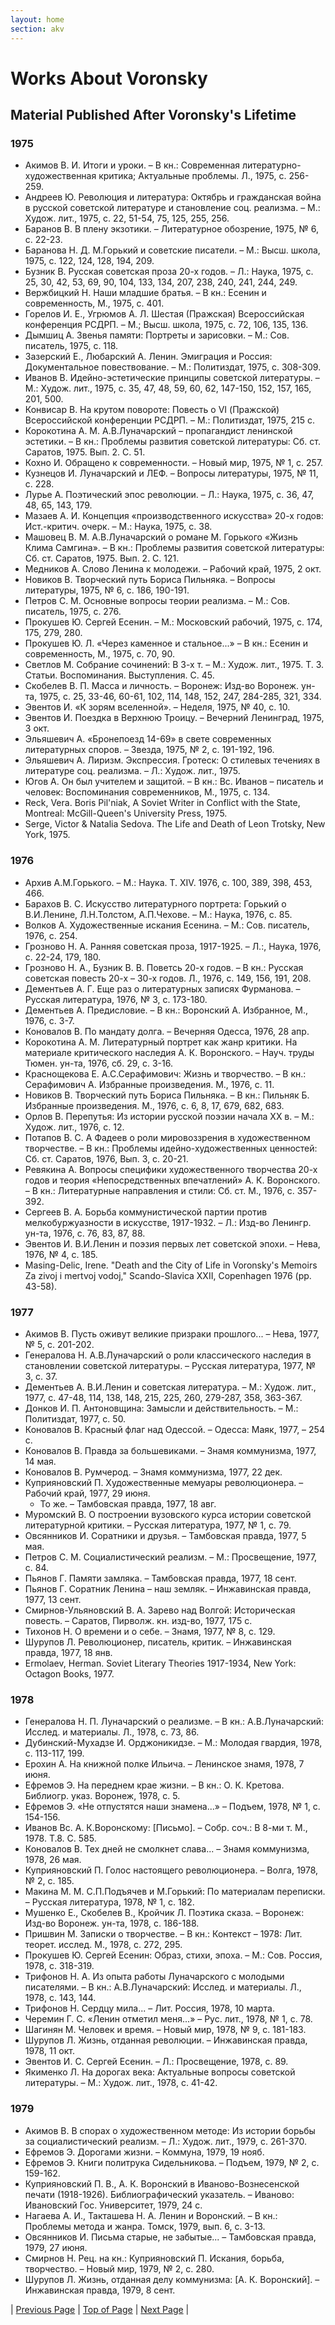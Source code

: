 ```yaml
---
layout: home
section: akv
---
```

# Works About Voronsky
## Material Published After Voronsky's Lifetime

### 1975
- Акимов В. И. Итоги и уроки. – В кн.: Современная литературно-художественная критика; Актуальные проблемы. Л., 1975, с. 256-259.
- Андреев Ю. Революция и литература: Октябрь и гражданская война в русской советской литературе и становление соц. реализма. – М.: Худож. лит., 1975, с. 22, 51-54, 75, 125, 255, 256.
- Баранов В. В плену экзотики. – Литературное обозрение, 1975, № 6, с. 22-23.
- Баранова Н. Д. М.Горький и советские писатели. – М.: Высш. школа, 1975, с. 122, 124, 128, 194, 209.
- Бузник В. Русская советская проза 20-х годов. – Л.: Наука, 1975, с. 25, 30, 42, 53, 69, 90, 104, 133, 134, 207, 238, 240, 241, 244, 249.
- Вержбицкий Н. Наши младшие братья. – В кн.: Есенин и современность, М., 1975, с. 401.
- Горелов И. Е., Угрюмов А. Л. Шестая (Пражская) Всероссийская конференция РСДРП. – М.; Высш. школа, 1975, с. 72, 106, 135, 136.
- Дымшиц А. Звенья памяти: Портреты и зарисовки. – М.: Сов. писатель, 1975, с. 118.
- Зазерский Е., Любарский А. Ленин. Эмиграция и Россия: Документальное повествование. – М.: Политиздат, 1975, с. 308-309.
- Иванов В. Идейно-эстетические принципы советской литературы. – М.: Худож. лит., 1975, с. 35, 47, 48, 59, 60, 62, 147-150, 152, 157, 165, 201, 500.
- Конвисар В. На крутом повороте: Повесть о VI (Пражской) Всероссийской конференции РСДРП. – М.: Политиздат, 1975, 215 с.
- Корокотина А. М. А.В.Луначарский – пропагандист ленинской эстетики. – В кн.: Проблемы развития советской литературы: Сб. ст. Саратов, 1975. Вып. 2. С. 51.
- Кохно И. Обращено к современности. – Новый мир, 1975, № 1, с. 257.
- Кузнецов И. Луначарский и ЛЕФ. – Вопросы литературы, 1975, № 11, с. 228.
- Лурье А. Поэтический эпос революции. – Л.: Наука, 1975, с. 36, 47, 48, 65, 143, 179.
- Мазаев А. И. Концепция «производственного искусства» 20-х годов: Ист.-критич. очерк. – М.: Наука, 1975, с. 38.
- Машовец В. М. А.В.Луначарский о романе М. Горького «Жизнь Клима Самгина». – В кн.: Проблемы развития советской литературы: Сб. ст. Саратов, 1975. Вып. 2. С. 121.
- Медников А. Слово Ленина к молодежи. – Рабочий край, 1975, 2 окт.
- Новиков В. Творческий путь Бориса Пильняка. – Вопросы литературы, 1975, № 6, с. 186, 190-191.
- Петров С. М. Основные вопросы теории реализма. – М.: Сов. писатель, 1975, с. 276.
- Прокушев Ю. Сергей Есенин. – М.: Московский рабочий, 1975, с. 174, 175, 279, 280.
- Прокушев Ю. Л. «Через каменное и стальное...» – В кн.: Есенин и современность, М., 1975, с. 70, 90.
- Светлов М. Собрание сочинений: В 3-х т. – М.: Худож. лит., 1975. Т. 3. Статьи. Воспоминания. Выступления. С. 45.
- Скобелев В. П. Масса и личность. – Воронеж: Изд-во Воронеж. ун-та, 1975, с. 25, 33-46, 60-61, 102, 114, 148, 152, 247, 284-285, 321, 334.
- Эвентов И. «К зорям вселенной». – Неделя, 1975, № 40, с. 10.
- Эвентов И. Поездка в Верхнюю Троицу. – Вечерний Ленинград, 1975, 3 окт.
- Эльяшевич А. «Бронепоезд 14-69» в свете современных литературных споров. – Звезда, 1975, № 2, с. 191-192, 196.
- Эльяшевич А. Лиризм. Экспрессия. Гротеск: О стилевых течениях в литературе соц. реализма. – Л.: Худож. лит., 1975.
- Югов А. Он был учителем и защитой. – В кн.: Вс. Иванов – писатель и человек: Воспоминания современников, М., 1975, с. 134.
- Reck, Vera. Boris Pil'niak, A Soviet Writer in Conflict with the State, Montreal: McGill-Queen's University Press, 1975.
- Serge, Victor &amp; Natalia Sedova. The Life and Death of Leon Trotsky, New York, 1975.

### 1976
- Архив А.М.Горького. – М.: Наука. Т. XIV. 1976, с. 100, 389, 398, 453, 466.
- Барахов В. С. Искусство литературного портрета: Горький о В.И.Ленине, Л.Н.Толстом, А.П.Чехове. – М.: Наука, 1976, с. 85.
- Волков А. Художественные искания Есенина. – М.: Сов. писатель, 1976, с. 254.
- Грозново Н. А. Ранняя советская проза, 1917-1925. – Л.:, Наука, 1976, с. 22-24, 179, 180.
- Грозново Н. А., Бузник В. В. Поветсь 20-х годов. – В кн.: Русская советская повесть 20-х – 30-х годов. Л., 1976, с. 149, 156, 191, 208.
- Дементьев А. Г. Еще раз о литературных записях Фурманова. – Русская литература, 1976, № 3, с. 173-180.
- Дементьев А. Предисловие. – В кн.: Воронский А. Избранное, М., 1976, с. 3-7.
- Коновалов В. По мандату долга. – Вечерняя Одесса, 1976, 28 апр.
- Корокотина А. М. Литературный портрет как жанр критики. На материале критического наследия А. К. Воронского. – Науч. труды Тюмен. ун-та, 1976, сб. 29, с. 3-16.
- Краснощекова Е. А.С.Серафимович: Жизнь и творчество. – В кн.: Серафимович А. Избранные произведения. М., 1976, с. 11.
- Новиков В. Творческий путь Бориса Пильняка. – В кн.: Пильняк Б. Избранные произведения. М., 1976, с. 6, 8, 17, 679, 682, 683.
- Орлов В. Перепутья: Из истории русской поэзии начала ХХ в. – М.: Худож. лит., 1976, с. 12.
- Потапов В. С. А Фадеев о роли мировоззрения в художественном творчестве. – В кн.: Проблемы идейно-художественных ценностей: Сб. ст. Саратов, 1976, Вып. 3, с. 20-21.
- Ревякина А. Вопросы специфики художественного творчества 20-х годов и теория «Непосредственных впечатлений» А. К. Воронского. – В кн.: Литературные направления и стили: Сб. ст. М., 1976, с. 357-392.
- Сергеев В. А. Борьба коммунистической партии против мелкобуржуазности в искусстве, 1917-1932. – Л.: Изд-во Ленингр. ун-та, 1976, с. 76, 83, 87, 88.
- Эвентов И. В.И.Ленин и поэзия первых лет советской эпохи. – Нева, 1976, № 4, с. 185.
- Masing-Delic, Irene. &quot;Death and the City of Life in Voronsky's Memoirs Za zivoj i mertvoj vodoj,&quot; Scando-Slavica XXII, Copenhagen 1976 (pp. 43-58).

### 1977
- Акимов В. Пусть оживут великие призраки прошлого... – Нева, 1977, № 5, с. 201-202.
- Генералова Н. А.В.Луначарский о роли классического наследия в становлении советской литературы. – Русская литература, 1977, № 3, с. 37.
- Дементьев А. В.И.Ленин и советская литература. – М.: Худож. лит., 1977, с. 47-48, 114, 138, 148, 215, 225, 260, 279-287, 358, 363-367.
- Донков И. П. Антоновщина: Замысли и действительность. – М.: Политиздат, 1977, с. 50.
- Коновалов В. Красный флаг над Одессой. – Одесса: Маяк, 1977, – 254 с.
- Коновалов В. Правда за большевиками. – Знамя коммунизма, 1977, 14 мая.
- Коновалов В. Румчерод. – Знамя коммунизма, 1977, 22 дек.
- Куприяновский П. Художественные мемуары революционера. – Рабочий край, 1977, 29 июня.
  - То же. – Тамбовская правда, 1977, 18 авг.
- Муромский В. О построении вузовского курса истории советской литературной критики. – Русская литература, 1977, № 1, с. 79.
- Овсянников И. Соратники и друзья. – Тамбовская правда, 1977, 5 мая.
- Петров С. М. Социалистический реализм. – М.: Просвещение, 1977, с. 84.
- Пьянов Г. Памяти замляка. – Тамбовская правда, 1977, 18 сент.
- Пьянов Г. Соратник Ленина – наш земляк. – Инжавинская правда, 1977, 13 сент.
- Смирнов-Ульяновский В. А. Зарево над Волгой: Историческая повесть. – Саратов, Пирволж. кн. изд-во, 1977, 175 с.
- Тихонов Н. О времени и о себе. – Знамя, 1977, № 8, с. 129.
- Шурупов Л. Революционер, писатель, критик. – Инжавинская правда, 1977, 18 янв.
- Ermolaev, Herman. Soviet Literary Theories 1917-1934, New York: Octagon Books, 1977.

### 1978
- Генералова Н. П. Луначарский о реализме. – В кн.: А.В.Луначарский: Исслед. и материалы. Л., 1978, с. 73, 86.
- Дубинский-Мухадзе И. Орджоникидзе. – М.: Молодая гвардия, 1978, с. 113-117, 199.
- Ерохин А. На книжной полке Ильича. – Ленинское знамя, 1978, 7 июня.
- Ефремов Э. На переднем крае жизни. – В кн.: О. К. Кретова. Библиогр. указ. Воронеж, 1978, с. 5.
- Ефремов Э. «Не отпустятся наши знамена...» – Подъем, 1978, № 1, с. 154-156.
- Иванов Вс. А. К.Воронскому: [Письмо]. – Собр. соч.: В 8-ми т. М., 1978. Т.8. С. 585.
- Коновалов В. Тех дней не смолкнет слава... – Знамя коммунизма, 1978, 26 мая.
- Куприяновский П. Голос настоящего революционера. – Волга, 1978, № 2, с. 185.
- Макина М. М. С.П.Подъячев и М.Горький: По материалам переписки. – Русская литература, 1978, № 1, с. 182.
- Мушенко Е., Скобелев В., Кройчик Л. Поэтика сказа. – Воронеж: Изд-во Воронеж. ун-та, 1978, с. 186-188.
- Пришвин М. Записки о творчестве. – В кн.: Контекст – 1978: Лит. теорет. исслед. М., 1978, с. 272, 295.
- Прокушев Ю. Сергей Есенин: Образ, стихи, эпоха. – М.: Сов. Россия, 1978, с. 318-319.
- Трифонов Н. А. Из опыта работы Луначарского с молодыми писателями. – В кн.: А.В.Луначарский: Исслед. и материалы. Л., 1978, с. 143, 144.
- Трифонов Н. Сердцу мила... – Лит. Россия, 1978, 10 марта.
- Черемин Г. С. «Ленин отметил меня...» – Рус. лит., 1978, № 1, с. 78.
- Шагинян М. Человек и время. – Новый мир, 1978, № 9, с. 181-183.
- Шурупов Л. Жизнь, отданная революции. – Инжавинская правда, 1978, 11 окт.
- Эвентов И. С. Сергей Есенин. – Л.: Просвещение, 1978, с. 89.
- Якименко Л. На дорогах века: Актуальные вопросы советской литературы. – М.: Худож. лит., 1978, с. 41-42.

### 1979
- Акимов В. В спорах о художественном методе: Из истории борьбы за социалистический реализм. – Л.: Худож. лит., 1979, с. 261-370.
- Ефремов Э. Дорогами жизни. – Коммуна, 1979, 19 нояб.
- Ефремов Э. Книги политрука Сидельникова. – Подъем, 1979, № 2, с. 159-162.
- Куприяновский П. В., А. К. Воронский в Иваново-Вознесенской печати (1918-1926). Библиографический указатель. – Иваново: Ивановский Гос. Университет, 1979, 24 с.
- Нагаева А. И., Такташева Н. А. Ленин и Воронский. – В кн.: Проблемы метода и жанра. Томск, 1979, вып. 6, с. 3-13.
- Овсянников И. Письма старые, не забытые... – Тамбовская правда, 1979, 27 июня.
- Смирнов Н. Рец. на кн.: Куприяновский П. Искания, борьба, творчество. – Новый мир, 1979, № 2, с. 280.
- Шурупов Л. Жизнь, отданная делу коммунизма: [А. К. Воронский]. – Инжавинская правда, 1979, 8 сент.</font></td>
  
| [Previous Page](BiblioAbout1970.html) | [Top of Page](#) | [Next Page](BiblioAbout1980.html) |
